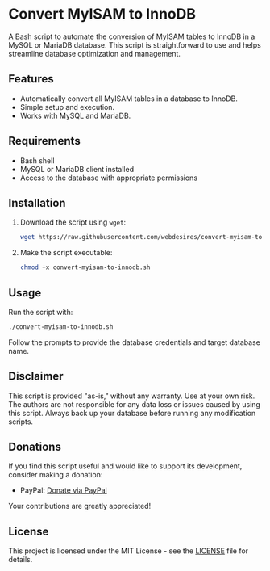 
# Convert MyISAM to InnoDB  

A Bash script to automate the conversion of MyISAM tables to InnoDB in a MySQL or MariaDB database. This script is straightforward to use and helps streamline database optimization and management.

## Features  
- Automatically convert all MyISAM tables in a database to InnoDB.  
- Simple setup and execution.  
- Works with MySQL and MariaDB.  

## Requirements  
- Bash shell  
- MySQL or MariaDB client installed  
- Access to the database with appropriate permissions  

## Installation  

1. Download the script using `wget`:  
   ```bash
   wget https://raw.githubusercontent.com/webdesires/convert-myisam-to-innodb/main/convert-myisam-to-innodb.sh
   ```  

2. Make the script executable:  
   ```bash
   chmod +x convert-myisam-to-innodb.sh
   ```  

## Usage  

Run the script with:  
```bash
./convert-myisam-to-innodb.sh
```  

Follow the prompts to provide the database credentials and target database name.

## Disclaimer  

This script is provided "as-is," without any warranty. Use at your own risk. The authors are not responsible for any data loss or issues caused by using this script. Always back up your database before running any modification scripts.

## Donations  

If you find this script useful and would like to support its development, consider making a donation:

- PayPal: [Donate via PayPal](https://www.paypal.me/webdesires)  

Your contributions are greatly appreciated!

## License  

This project is licensed under the MIT License - see the [LICENSE](LICENSE) file for details.  
